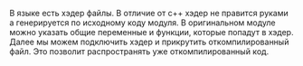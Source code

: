 В языке есть хэдер файлы. В отличие от  с++ хэдер не правится руками а генерируется по исходному коду модуля.
В оригинальном модуле можно указать общие переменные и функции, которые попадут в хэдер.
Далее мы можем подключить хэдер и прикрутить откомпилированный файл.
Это позволит распространять уже откомпилированный код.